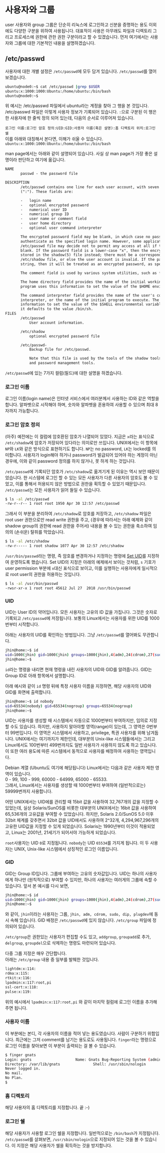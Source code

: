 # 사용자와 그룹

user 사용자와 group 그룹은 단순히 리눅스에 로그인하고
신분을 증명하는 용도 이외에도 다양한 구분을 위하여 사용됩니다.
대표적이 사용은 아무래도 파일과 디렉토리 그리고 프로세스에 권한에 관한 권한 구분이라고 할 수 있겠습니다.
먼저 여기에서는 사용자와 그룹에 대한 기본적인 내용을 설명하겠습니다.

## /etc/passwd

사용자에 대한 개별 설정은 `/etc/passwd`에 모두 담겨 있습니다. `/etc/passwd`를 열어 보겠습니다.

```bash
ubuntu@node0:~$ cat /etc/passwd |grep $USER
ubuntu:x:1000:1000:Ubuntu:/home/ubuntu:/bin/bash
ubuntu@node0:~$ 
```

위 예시는 /etc/passwd 파일에서 ubuntu라는 계정을 찾아 그 행을 본 것입니다. /etc/passwd 파일은 이렇게 사용자 정보가 기록되어 있습니다.
`:`으로 구분된 이 행은 한 사용자에 한 줄씩 정의 되어 있는데, 다음의 순서로 이루어져 있습니다.

`로그인 이름:로그인 암호 정의:UID:GID:사용자 이름(혹은 설명):홈 디렉토리 위치:로그인 쉘`  
이를 아래와 대칭해서 본다면, 이해가 쉬울 수 있습니다.  
`ubuntu:x:1000:1000:Ubuntu:/home/ubuntu:/bin/bash`  

man page에서는 아래와 같이 설명되어 있습니다. 사실 상 man page가 가장 좋은 설명이라 판단하고 여기에 옮깁니다.

```html
NAME
       passwd - the password file

DESCRIPTION
       /etc/passwd contains one line for each user account, with seven fields delimited by colons
       (":"). These fields are:

       -   login name
       -   optional encrypted password
       -   numerical user ID
       -   numerical group ID
       -   user name or comment field
       -   user home directory
       -   optional user command interpreter

       The encrypted password field may be blank, in which case no password is required to
       authenticate as the specified login name. However, some applications which read the
       /etc/passwd file may decide not to permit any access at all if the password field is
       blank. If the password field is a lower-case "x", then the encrypted password is actually
       stored in the shadow(5) file instead; there must be a corresponding line in the
       /etc/shadow file, or else the user account is invalid. If the password field is any other
       string, then it will be treated as an encrypted password, as specified by crypt(3).

       The comment field is used by various system utilities, such as finger(1).

       The home directory field provides the name of the initial working directory. The login
       program uses this information to set the value of the $HOME environmental variable.

       The command interpreter field provides the name of the user's command language
       interpreter, or the name of the initial program to execute. The login program uses this
       information to set the value of the $SHELL environmental variable. If this field is empty,
       it defaults to the value /bin/sh.
FILES
       /etc/passwd
           User account information.

       /etc/shadow
           optional encrypted password file

       /etc/passwd-
           Backup file for /etc/passwd.

           Note that this file is used by the tools of the shadow toolsuite, but not by all user
           and password management tools.
```

`/etc/passwd`에 있는 7가지 컬럼(필드)에 대한 설명을 하겠습니다.

### 로그인 이름

로그인 이름(login name)은 인터넷 서비스에서 여러분께서 사용하는 ID와 같은 역할을 합니다.
알파벳으로 시작해야 하며, 숫자와 알파벳을 혼용하여 사용할 수 있으며 최대 8자까지 가능합니다.

### 로그인 암호 정의

(아주) 예전에는 이 컬럼에 암호환된 암호가 나열되어 있었다. 지금은 `x`라는 표식으로 `/etc/shadow`에
암호가 저장되어 있다라는 의미로만 쓰입니다. UNIX에서는 이 항목에 `NP`와 `LK`와 같은 방식으로 표현하기도 합니다.
`NP`는 no password, `LK`는 locked를 의미합니다. 사용자가 login해야 하거나 password가 발급되어 있어야
하는 계정이 아닌 경우에, 이와 같이 password 정의를 하지 않거나, 못 하게 하는 것입니다.

`/etc/passwd`에 기록되던 암호가 `/etc/shadow`로 옮겨기게 된 이유는 역시 보안 때문이었습니다.
한 시스템에 로그인 할 수 있는 모든 사용자가 다른 사용자의 암호도 볼 수 있었고, 이를 통해서 허용되지 않은
방법으로 권한을 획득할 수 있었기 때문입니다. `/etc/passwd`는 모든 사용자가 읽어 들일 수 있습니다.

```bash
$ ls -al /etc/passwd
-rw-r--r-- 1 root root 1950 Apr 30 12:57 /etc/passwd
```

그래서 이 부분을 분리하여 `/etc/shadow`로 암호를 저장하고, `/etc/shadow` 파일은 root user 권한으로만
read write 권한을 주고, (경우에 따라서는 아래 예제와 같이 shadow group의 권한에 read 권한을 주어서)
내용을 볼 수 있는 권한을 축소하여 임의의 (손쉬운) 탈취를 막았습니다.

```bash
$ ls -al /etc/shadow
-rw-r----- 1 root shadow 1077 Apr 30 12:57 /etc/shadow
```

`/usr/bin/passwd`라는 명령, 즉 암호를 변경하거나 지정하는 명령에 [Set UID](https://en.wikipedia.org/wiki/Setuid)를 지정하여 운영하도록 했습니다.
Set UID의 지정은 아래의 예제에서 보이는 것처럼, `s` 기호가 user permission 부분에 `x`대신 표식으로 보이고, 이를 실행하는 사용자에게 일시적으로
root user의 권한을 허용하는 것입니다.

```bash
$ ls -al /usr/bin/passwd
-rwsr-xr-x 1 root root 45612 Jul 27  2018 /usr/bin/passwd
```

### UID

UID는 User ID의 약어입니다. 모든 사용자는 고유의 ID 값을 가집니다. 그것은 숫자로 기록되고
`/etc/passwd`에 저장됩니다. 보통의 Linux에서는 사용자를 위한 UID를 1000번부터 시작합니다.

아래는 사용자의 UID를 확인하는 방법입니다. 그냥 `/etc/passwd`를 열어봐도 무관합니다.

```bash
jhin@home:~$ id
uid=1000(jhin) gid=1000(jhin) groups=1000(jhin),4(adm),24(cdrom),27(sudo),30(dip),46(plugdev)
jhin@home:~$
```

`id`라는 명령을 내리면 현재 명령을 내린 사용자의 UID와 GID를 알려줍니다. GID는 Group ID로 아래 항목에서 설명합니다.

아래 예시와 같이 `id` 명령 뒤에 특정 사용자 이름을 지정하면, 해당 사용자의 UID와 GID를 화면에 출력합니다.

```bash
jhin@home:~$ id nobody
uid=65534(nobody) gid=65534(nogroup) groups=65534(nogroup)
jhin@home:~$
```

UID는 사용자를 생성할 때 시스템에서 자동으로 1000번부터 부여하지만, 임의로 지정할 수도 있습니다.
하지만, 사용하지 말아야할 영역(range)이 있는데, 그 영역은 0번부터 99번입니다. 이 영역은
시스템에서 사용하고, privilege, 특권 사용자를 위해 남겨둡니다. UNIX에서는 여기까지가 제한인데,
대부분의 Unix-like 시스템들에서는 그리고 Linux에서도 100번부터 499번까지도 일반 사용자가 사용하지 않도록 하고 있습니다. 이 또한 여러 용도에 따른 시스템에서 동적으로 사용자를 배정하여 사용하는 영역입니다.  

Debian 계열 (Ubuntu도 여기에 해당됩니다) Linux에서는 다음과 같은 사용자 제한 영역이 있습니다.  
0 - 99, 100 - 999, 60000 - 64999, 65000 - 65533.  
그래서, Linux에서는 사용자를 생성할 때 1000번부터 부여하여 (일반적으로는) 59999번까지 사용합니다.

어떤 UNIX에서는 UID에를 관리할 때 15bit 값을 사용하여 32,767개의 값을 지정할 수 있었는데,
실상 Solaris/SunOS를 비롯한 대부분의 UNIX에서는 16bit 값을 사용하여 65,536개의 고유값을 부여할 수 있었습니다. 하지만, Solaris 2.0/SunOS 5.0 이후 32bit 체계를 갖추면서 32bit 값을 UID에서도 사용하여 2^32개, 4,294,967,296개의 고유한 UID값을 지정할 수 있게 되었습니다. Solaris는 1990년부터 이것이 적용되었고, Linux는 2001년, 21세기가 되어서야 가능하게 되었습니다.

`root`사용자는 UID `0`로 지정됩니다. `nobody`는 UID `65534`를 가지게 됩니다. 이 두 사용자는 UNIX, Unix-like 시스템에서 상징적인 로그인 이름입니다.

### GID

GID는 Group ID입니다. 그룹에 부여하는 고유의 숫자값입니다. UID는 하나의 사용자에게 하나만 (원칙적으로) 부여할 수 있지만,
하나의 사용자는 여러게의 그룹에 속할 수 있습니다. 앞서 본 예시를 다시 보면,

```bash
jhin@home:~$ id
uid=1000(jhin) gid=1000(jhin) groups=1000(jhin),4(adm),24(cdrom),27(sudo),30(dip),46(plugdev)
jhin@home:~$
```

와 같이, `jhin`이라는 사용자는 그룹, `jhin, adm, cdrom, sudo, dip, plugdev`에 동시 속해 있습니다.
GID 배정은 `/etc/passwd`에 있지 않습니다. `/etc/group` 파일에 정의되어 있습니다.

`/etc/group`은 권한있는 사용자가 편집할 수도 있고, `addgroup`, `groupadd`로 추가, `delgroup`, `groupdel`으로 삭제하는 명령도 마련되어 있습니다.

다중 그룹 지정은 매우 간단합니다.  
아래는 `/etc/group` 내용 중 일부를 발췌한 것입니다.

```bash
lightdm:x:114:
rdma:x:115:
rtkit:x:116:
lpadmin:x:117:root,pi
ssl-cert:x:118:
pulse:x:119:
```

위의 예시에서 `lpadmin:x:117:root,pi` 와 같이 마지막 컬럼에 로그인 이름을 추가해 주면 됩니다.

### 사용자 이름

이 부분에는 본디, 각 사용자의 이름을 적어 넣는 용도였습니다. 사람이 구분하기 위함입니다. 최근에는 그저 comment를 남기는 용도로도 사용됩니다. `finger`라는 명령으로 로그인 이름을 찾아보면 이 부분이 출력되는 걸 볼 수 있습니다.

```bash
$ finger gnats
Login: gnats          			Name: Gnats Bug-Reporting System (admin)
Directory: /var/lib/gnats           	Shell: /usr/sbin/nologin
Never logged in.
No mail.
No Plan.
$
```

### 홈 디렉토리

해당 사용자의 홈 디렉토리를 지정합니다. 끝 :-)

### 로그인 쉘

해당 사용자가 사용할 로그인 쉘을 지정합니다. 일반적으로는 `/bin/bash`가 지정됩니다. `/etc/passwd`를 살펴보면,
`/usr/sbin/nologin`으로 지정되어 있는 것을 볼 수 있습니다. 이 지정은 해당 사용자가 쉘을 획득하는 것을 방지합니다.